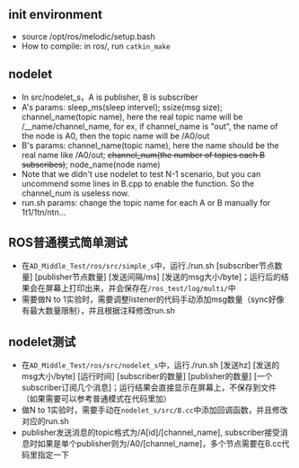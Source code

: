 ## init environment
- source /opt/ros/melodic/setup.bash
- How to compile: in ros/, run `catkin_make`
## nodelet
- In src/nodelet_s，A is publisher, B is subscriber
- A's params: sleep_ms(sleep intervel); ssize(msg size); channel_name(topic name), here the real topic name will be /\_\_name/channel_name, for ex, if channel_name is "out", the name of the node is A0, then the topic name will be /A0/out
- B's params: channel_name(topic name), here the name should be the real name like /A0/out; ~~channel_num(the number of topics each B subscribes)~~; node_name(node name)
- Note that we didn't use nodelet to test N-1 scenario, but you can uncommend some lines in B.cpp to enable the function. So the channel_num is useless now.
- run.sh params: change the topic name for each A or B manually for 1t1/1tn/ntn...

## ROS普通模式简单测试
- 在`AD_Middle_Test/ros/src/simple_s`中，运行./run.sh [subscriber节点数量] [publisher节点数量] [发送间隔/ms] [发送的msg大小/byte]；运行后的结果会在屏幕上打印出来，并会保存在`/ros_test/log/multi/`中
- 需要做N to 1实验时，需要调整listener的代码手动添加msg数量（sync好像有最大数量限制），并且根据注释修改run.sh

## nodelet测试
- 在`AD_Middle_Test/ros/src/nodelet_s`中，运行./run.sh [发送hz] [发送的msg大小/byte] [运行时间] [subscriber的数量] [publisher的数量] [一个subscriber订阅几个消息]；运行结果会直接显示在屏幕上，不保存到文件（如果需要可以参考普通模式在代码里加）
- 做N to 1实验时，需要手动在`nodelet_s/src/B.cc`中添加回调函数，并且修改对应的run.sh
- publisher发送消息的topic格式为/A[id]/[channel_name], subscriber接受消息时如果是单个publisher则为/A0/[channel_name]，多个节点需要在B.cc代码里指定一下
